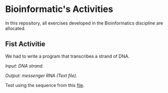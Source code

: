 # Bioinformatic's Activities
In this repository, all exercises developed in the Bioinformatics discipline are allocated.

## Fist Activitie

We had to write a program that transcribes a strand of DNA.

*Input: DNA strand.*

*Output: messenger RNA (Text file).*

Test using the sequence from this [file]().
